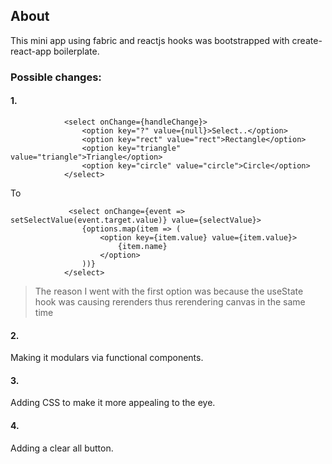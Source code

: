 
## About

This mini app using fabric and reactjs hooks was bootstrapped with create-react-app boilerplate.

### Possible changes:

#### 1.

```
            <select onChange={handleChange}>
                <option key="?" value={null}>Select..</option>
                <option key="rect" value="rect">Rectangle</option>
                <option key="triangle" value="triangle">Triangle</option>
                <option key="circle" value="circle">Circle</option>
            </select>
```
            

To

```
             <select onChange={event => setSelectValue(event.target.value)} value={selectValue}>
                {options.map(item => (
                    <option key={item.value} value={item.value}>
                        {item.name}
                    </option>
                ))}
            </select> 
```

> The reason I went with the first option was because the useState hook was causing rerenders thus rerendering
> canvas in the same time

#### 2.

Making it modulars via functional components.

#### 3.

Adding CSS to make it more appealing to the eye.

#### 4.

Adding a clear all button.

